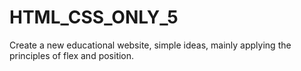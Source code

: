 # HTML_CSS_ONLY_5
Create a new educational website, simple ideas, mainly applying the principles of flex and position.
